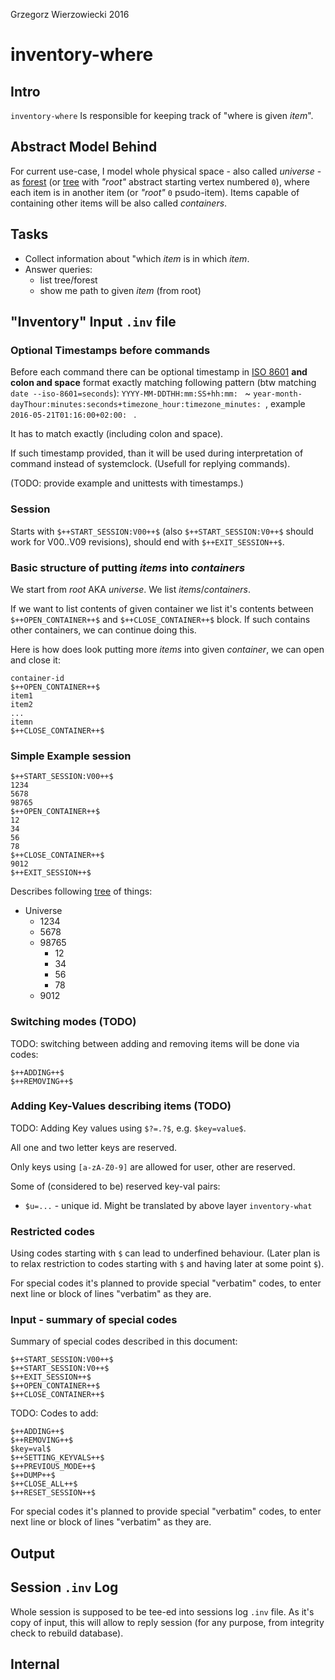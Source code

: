 Grzegorz Wierzowiecki 2016

# inventory-where


## Intro

`inventory-where` Is responsible for keeping track of "where is given *item*".

## Abstract Model Behind

For current use-case, I model whole physical space - also called *universe* - as [forest][Tree (graph theory)] (or [tree][Tree (graph theory)] with *"root"* abstract starting vertex numbered `0`), where each item is in another item (or *"root"* `0` psudo-item). Items capable of containing other items will be also called *containers*.

## Tasks

* Collect information about "which *item* is in which *item*.
* Answer queries:
  * list tree/forest
  * show me path to given *item* (from root)

## "Inventory" Input `.inv` file

### Optional Timestamps before commands

Before each command there can be optional timestamp in [ISO 8601] **and colon and space** format exactly matching following pattern (btw matching `date --iso-8601=seconds`):
`YYYY-MM-DDTHH:mm:SS+hh:mm: ` ~ `year-month-dayThour:minutes:seconds+timezone_hour:timezone_minutes: `, example `2016-05-21T01:16:00+02:00: ` .

It has to match exactly (including colon and space).

If such timestamp provided, than it will be used during interpretation of command instead of systemclock. (Usefull for replying commands).

(TODO: provide example and unittests with timestamps.)


### Session

Starts with `$++START_SESSION:V00++$` (also `$++START_SESSION:V0++$` should work for V00..V09 revisions), should end with `$++EXIT_SESSION++$`.

### Basic structure of putting *items* into *containers*

We start from *root* AKA *universe*.
We list *items*/*containers*.

If we want to list contents of given container we list it's contents between `$++OPEN_CONTAINER++$` and `$++CLOSE_CONTAINER++$` block.
If such contains other containers, we can continue doing this.

<!--
The same applies if we describe which items are removed - we start from *root* AKA *universe*, then we open containers, once we reach the items to be removed.
-->

Here is how does look putting more *items* into given *container*, we can open and close it:

```
container-id
$++OPEN_CONTAINER++$
item1
item2
...
itemn
$++CLOSE_CONTAINER++$
```

<!--

Interleaved line pairs:

```
container-id
item-id
```

Describing that in given *container*, given *item* is placed.

-->

### Simple Example session

```
$++START_SESSION:V00++$
1234
5678
98765
$++OPEN_CONTAINER++$
12
34
56
78
$++CLOSE_CONTAINER++$
9012
$++EXIT_SESSION++$

```

Describes following [tree][Tree (graph theory)] of things:

* Universe
    * 1234
    * 5678
    * 98765
        * 12
        * 34
        * 56
        * 78
    * 9012


### Switching modes (TODO)

TODO: switching between adding and removing items will be done via codes:

```
$++ADDING++$
$++REMOVING++$
```

### Adding Key-Values describing items (TODO)

TODO: Adding Key values using `$?=.?$`, e.g. `$key=value$`.

All one and two letter keys are reserved.

Only keys using `[a-zA-Z0-9]` are allowed for user, other are reserved.

Some of (considered to be) reserved key-val pairs:

* `$u=...` - unique id. Might be translated by above layer `inventory-what`

### Restricted codes

Using codes starting with `$` can lead to underfined behaviour. (Later plan is to relax restriction to codes starting with `$` and having later at some point `$`).

For special codes it's planned to provide special "verbatim" codes, to enter next line or block of lines "verbatim" as they are.

### Input - summary of special codes


Summary of special codes described in this document:

```
$++START_SESSION:V00++$
$++START_SESSION:V0++$
$++EXIT_SESSION++$
$++OPEN_CONTAINER++$
$++CLOSE_CONTAINER++$
```

TODO: Codes to add:

```
$++ADDING++$
$++REMOVING++$
$key=val$
$++SETTING_KEYVALS++$
$++PREVIOUS_MODE++$
$++DUMP++$
$++CLOSE_ALL++$
$++RESET_SESSION++$
```

For special codes it's planned to provide special "verbatim" codes, to enter next line or block of lines "verbatim" as they are.

## Output

## Session `.inv` Log

Whole session is supposed to be tee-ed into sessions log `.inv` file. As it's copy of input, this will allow to reply session (for any purpose, from integrity check to rebuild database).

## Internal

[ISO 8601]: https://en.wikipedia.org/wiki/ISO_8601
[Tree (graph theory)]: https://en.wikipedia.org/wiki/Tree_(graph_theory)
